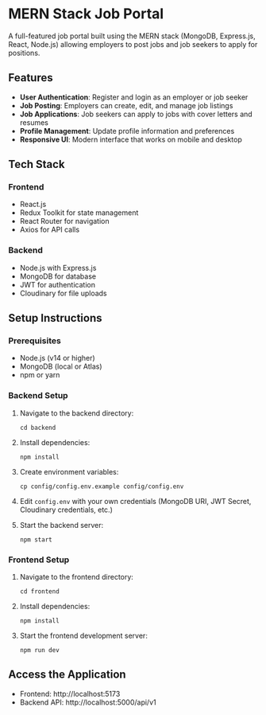 # MERN Stack Job Portal

A full-featured job portal built using the MERN stack (MongoDB, Express.js, React, Node.js) allowing employers to post jobs and job seekers to apply for positions.

## Features

- **User Authentication**: Register and login as an employer or job seeker
- **Job Posting**: Employers can create, edit, and manage job listings
- **Job Applications**: Job seekers can apply to jobs with cover letters and resumes
- **Profile Management**: Update profile information and preferences
- **Responsive UI**: Modern interface that works on mobile and desktop

## Tech Stack

### Frontend
- React.js
- Redux Toolkit for state management
- React Router for navigation
- Axios for API calls

### Backend
- Node.js with Express.js
- MongoDB for database
- JWT for authentication
- Cloudinary for file uploads

## Setup Instructions

### Prerequisites
- Node.js (v14 or higher)
- MongoDB (local or Atlas)
- npm or yarn

### Backend Setup
1. Navigate to the backend directory:
   ```
   cd backend
   ```

2. Install dependencies:
   ```
   npm install
   ```

3. Create environment variables:
   ```
   cp config/config.env.example config/config.env
   ```

4. Edit `config.env` with your own credentials (MongoDB URI, JWT Secret, Cloudinary credentials, etc.)

5. Start the backend server:
   ```
   npm start
   ```

### Frontend Setup
1. Navigate to the frontend directory:
   ```
   cd frontend
   ```

2. Install dependencies:
   ```
   npm install
   ```

3. Start the frontend development server:
   ```
   npm run dev
   ```

## Access the Application
- Frontend: http://localhost:5173
- Backend API: http://localhost:5000/api/v1
